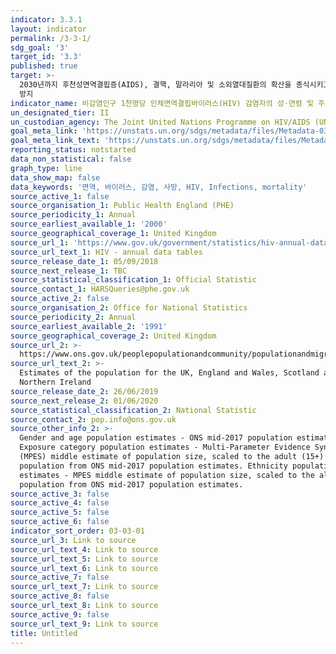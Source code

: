 ```yaml
---
indicator: 3.3.1
layout: indicator
permalink: /3-3-1/
sdg_goal: '3'
target_id: '3.3'
published: true
target: >-
  2030년까지 후천성면역결핍증(AIDS), 결핵, 말라리아 및 소외열대질환의 확산을 종식시키고, 간염, 수인성 질병 및 기타 전염성 질병
  방지
indicator_name: 비감염인구 1천명당 인체면역결핍바이러스(HIV) 감염자의 성·연령 및 주요 특성별 현황
un_designated_tier: II
un_custodian_agency: The Joint United Nations Programme on HIV/AIDS (UNAIDS)
goal_meta_link: 'https://unstats.un.org/sdgs/metadata/files/Metadata-03-03-01.pdf'
goal_meta_link_text: 'https://unstats.un.org/sdgs/metadata/files/Metadata-03-03-01.pdf'
reporting_status: notstarted
data_non_statistical: false
graph_type: line
data_show_map: false
data_keywords: '면역, 바이러스, 감염, 사망, HIV, Infections, mortality'
source_active_1: false
source_organisation_1: Public Health England (PHE)
source_periodicity_1: Annual
source_earliest_available_1: '2000'
source_geographical_coverage_1: United Kingdom
source_url_1: 'https://www.gov.uk/government/statistics/hiv-annual-data-tables'
source_url_text_1: HIV - annual data tables
source_release_date_1: 05/09/2018
source_next_release_1: TBC
source_statistical_classification_1: Official Statistic
source_contact_1: HARSQueries@phe.gov.uk
source_active_2: false
source_organisation_2: Office for National Statistics
source_periodicity_2: Annual
source_earliest_available_2: '1991'
source_geographical_coverage_2: United Kingdom
source_url_2: >-
  https://www.ons.gov.uk/peoplepopulationandcommunity/populationandmigration/populationestimates/datasets/populationestimatesforukenglandandwalesscotlandandnorthernireland
source_url_text_2: >-
  Estimates of the population for the UK, England and Wales, Scotland and
  Northern Ireland
source_release_date_2: 26/06/2019
source_next_release_2: 01/06/2020
source_statistical_classification_2: National Statistic
source_contact_2: pop.info@ons.gov.uk
source_other_info_2: >-
  Gender and age population estimates - ONS mid-2017 population estimates.
  Exposure category population estimates - Multi-Parameter Evidence Synthesis
  (MPES) middle estimate of population size, scaled to the adult (15+)
  population from ONS mid-2017 population estimates. Ethnicity population
  estimates - MPES middle estimate of population size, scaled to the all-age
  population from ONS mid-2017 population estimates.
source_active_3: false
source_active_4: false
source_active_5: false
source_active_6: false
indicator_sort_order: 03-03-01
source_url_3: Link to source
source_url_text_4: Link to source
source_url_text_5: Link to source
source_url_text_6: Link to source
source_active_7: false
source_url_text_7: Link to source
source_active_8: false
source_url_text_8: Link to source
source_active_9: false
source_url_text_9: Link to source
title: Untitled
---
```


